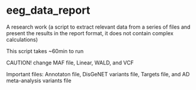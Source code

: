 # eeg_data_report
A research work (a script to extract relevant data from a series of files and present the results in the report format, it does not contain complex calculations)

This script takes ~60min to run

CAUTION! change MAF file, Linear, WALD, and VCF

Important files: Annotaton file, DisGeNET variants file, Targets file, and AD meta-analysis variants file
